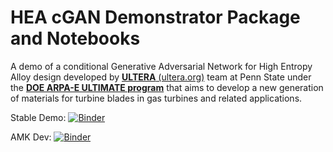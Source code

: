 # HEA cGAN Demonstrator Package and Notebooks
A demo of a conditional Generative Adversarial Network for High Entropy Alloy design developed by 
[**ULTERA** (ultera.org)](https://ultera.org) team at Penn State  under the 
[**DOE ARPA-E ULTIMATE program**](https://arpa-e.energy.gov/?q=arpa-e-programs/ultimate) that
aims to develop a new generation of materials for turbine blades in gas turbines and related
applications.

Stable Demo: [![Binder](https://mybinder.org/badge_logo.svg)](https://mybinder.org/v2/gh/dovahkiin0022/cGAN_demo/master?filepath=cGAN_demo.ipynb)

AMK Dev:     [![Binder](https://mybinder.org/badge_logo.svg)](https://mybinder.org/v2/gh/amkrajewski/cGAN_demo/master?filepath=cGAN_demo.ipynb)

